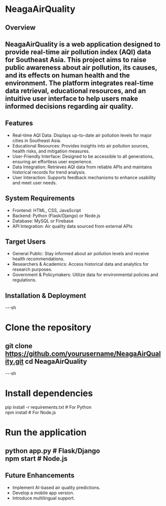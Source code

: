 # NeagaAirQuality

## Overview
NeagaAirQuality is a web application designed to provide real-time air pollution index (AQI) data for Southeast Asia. 
This project aims to raise public awareness about air pollution, its causes, and its effects on human health and the environment. 
The platform integrates real-time data retrieval, educational resources, and an intuitive user interface to help users make informed decisions regarding air quality.
---

## Features
- Real-time AQI Data: Displays up-to-date air pollution levels for major cities in Southeast Asia.
- Educational Resources: Provides insights into air pollution sources, health risks, and mitigation measures.
- User-Friendly Interface: Designed to be accessible to all generations, ensuring an effortless user experience.
- Data Integration: Retrieves AQI data from reliable APIs and maintains historical records for trend analysis.
- User Interaction: Supports feedback mechanisms to enhance usability and meet user needs.


## System Requirements
- Frontend: HTML, CSS, JavaScript
- Backend: Python (Flask/Django) or Node.js
- Database: MySQL or Firebase
- API Integration: Air quality data sourced from external APIs


## Target Users
- General Public: Stay informed about air pollution levels and receive health recommendations.
- Researchers & Academics: Access historical data and analytics for research purposes.
- Government & Policymakers: Utilize data for environmental policies and regulations.


## Installation & Deployment
---sh
# Clone the repository
git clone https://github.com/yourusername/NeagaAirQuality.git
cd NeagaAirQuality
---

---sh
# Install dependencies
pip install -r requirements.txt  # For Python  
npm install  # For Node.js  

# Run the application
python app.py  # Flask/Django  
npm start  # Node.js  
---

## Future Enhancements

- Implement AI-based air quality predictions.
- Develop a mobile app version.
- Introduce multilingual support.

